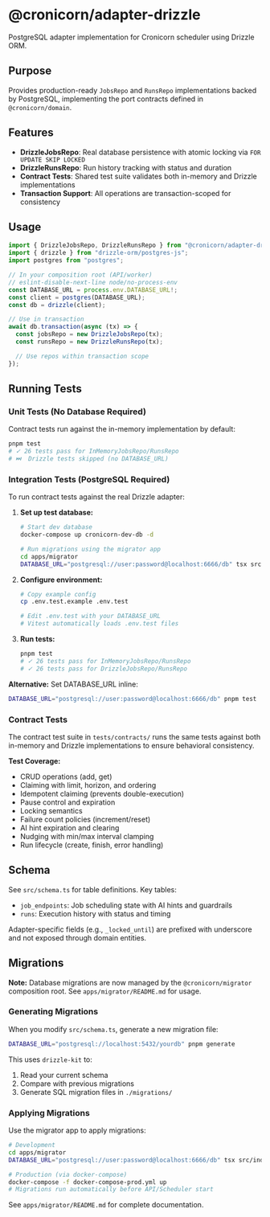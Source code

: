# @cronicorn/adapter-drizzle

PostgreSQL adapter implementation for Cronicorn scheduler using Drizzle ORM.

## Purpose

Provides production-ready `JobsRepo` and `RunsRepo` implementations backed by PostgreSQL, implementing the port contracts defined in `@cronicorn/domain`.

## Features

- **DrizzleJobsRepo**: Real database persistence with atomic locking via `FOR UPDATE SKIP LOCKED`
- **DrizzleRunsRepo**: Run history tracking with status and duration
- **Contract Tests**: Shared test suite validates both in-memory and Drizzle implementations
- **Transaction Support**: All operations are transaction-scoped for consistency

## Usage

```typescript
import { DrizzleJobsRepo, DrizzleRunsRepo } from "@cronicorn/adapter-drizzle";
import { drizzle } from "drizzle-orm/postgres-js";
import postgres from "postgres";

// In your composition root (API/worker)
// eslint-disable-next-line node/no-process-env
const DATABASE_URL = process.env.DATABASE_URL!;
const client = postgres(DATABASE_URL);
const db = drizzle(client);

// Use in transaction
await db.transaction(async (tx) => {
  const jobsRepo = new DrizzleJobsRepo(tx);
  const runsRepo = new DrizzleRunsRepo(tx);

  // Use repos within transaction scope
});
```

## Running Tests

### Unit Tests (No Database Required)

Contract tests run against the in-memory implementation by default:

```bash
pnpm test
# ✓ 26 tests pass for InMemoryJobsRepo/RunsRepo
# ⏭️  Drizzle tests skipped (no DATABASE_URL)
```

### Integration Tests (PostgreSQL Required)

To run contract tests against the real Drizzle adapter:

1. **Set up test database:**

   ```bash
   # Start dev database
   docker-compose up cronicorn-dev-db -d

   # Run migrations using the migrator app
   cd apps/migrator
   DATABASE_URL="postgresql://user:password@localhost:6666/db" tsx src/index.ts
   ```

2. **Configure environment:**

   ```bash
   # Copy example config
   cp .env.test.example .env.test

   # Edit .env.test with your DATABASE_URL
   # Vitest automatically loads .env.test files
   ```

3. **Run tests:**
   ```bash
   pnpm test
   # ✓ 26 tests pass for InMemoryJobsRepo/RunsRepo
   # ✓ 26 tests pass for DrizzleJobsRepo/RunsRepo
   ```

**Alternative:** Set DATABASE_URL inline:

```bash
DATABASE_URL="postgresql://user:password@localhost:6666/db" pnpm test
```

### Contract Tests

The contract test suite in `tests/contracts/` runs the same tests against both in-memory and Drizzle implementations to ensure behavioral consistency.

**Test Coverage:**

- CRUD operations (add, get)
- Claiming with limit, horizon, and ordering
- Idempotent claiming (prevents double-execution)
- Pause control and expiration
- Locking semantics
- Failure count policies (increment/reset)
- AI hint expiration and clearing
- Nudging with min/max interval clamping
- Run lifecycle (create, finish, error handling)

## Schema

See `src/schema.ts` for table definitions. Key tables:

- `job_endpoints`: Job scheduling state with AI hints and guardrails
- `runs`: Execution history with status and timing

Adapter-specific fields (e.g., `_locked_until`) are prefixed with underscore and not exposed through domain entities.

## Migrations

**Note:** Database migrations are now managed by the `@cronicorn/migrator` composition root. See `apps/migrator/README.md` for usage.

### Generating Migrations

When you modify `src/schema.ts`, generate a new migration file:

```bash
DATABASE_URL="postgresql://localhost:5432/yourdb" pnpm generate
```

This uses `drizzle-kit` to:

1. Read your current schema
2. Compare with previous migrations
3. Generate SQL migration files in `./migrations/`

### Applying Migrations

Use the migrator app to apply migrations:

```bash
# Development
cd apps/migrator
DATABASE_URL="postgresql://user:password@localhost:6666/db" tsx src/index.ts

# Production (via docker-compose)
docker-compose -f docker-compose-prod.yml up
# Migrations run automatically before API/Scheduler start
```

See `apps/migrator/README.md` for complete documentation.
